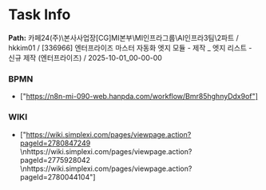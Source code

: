 # Task Info

**Path:** 카페24(주)\본사사업장\[CG]MI본부\MI인프라그룹\AI인프라3팀\2파트 / hkkim01 / [336966] 엔터프라이즈 마스터 자동화 엣지 모듈 - 제작 _ 엣지 리스트 - 신규 제작 (엔터프라이즈) / 2025-10-01_00-00-00

### BPMN
- ["https://n8n-mi-090-web.hanpda.com/workflow/Bmr85hghnyDdx9of"]

### WIKI
- ["https://wiki.simplexi.com/pages/viewpage.action?pageId=2780847249 \nhttps://wiki.simplexi.com/pages/viewpage.action?pageId=2775928042 \nhttps://wiki.simplexi.com/pages/viewpage.action?pageId=2780044104"]

